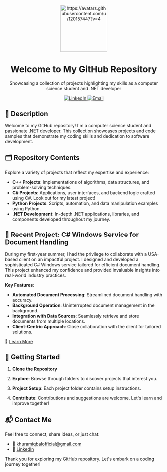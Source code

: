 <div align="center">
  <img src="https://avatars.githubusercontent.com/u/khuramgill" alt="https://avatars.githubusercontent.com/u/120157447?v=4" width="150" height="150">
  <h1>Welcome to My GitHub Repository</h1>
  <p>Showcasing a collection of projects highlighting my skills as a computer science student and .NET developer</p>
  <a href="https://www.linkedin.com/in/khuram-iqbal/">
    <img alt="LinkedIn" src="https://img.shields.io/badge/-LinkedIn-blue?style=flat-square&logo=linkedin">
  </a>
  <a href="mailto:khuramiqbalofficial@gmail.com">
    <img alt="Email" src="https://img.shields.io/badge/Email-khuramiqbalofficial%40gmail.com-blue?style=flat-square">
  </a>
</div>

## 🚀 Description

Welcome to my GitHub repository! I'm a computer science student and passionate .NET developer. This collection showcases projects and code samples that demonstrate my coding skills and dedication to software development.

## 🗂️ Repository Contents

Explore a variety of projects that reflect my expertise and experience:

- **C++ Projects**: Implementations of algorithms, data structures, and problem-solving techniques.
- **C# Projects**: Applications, user interfaces, and backend logic crafted using C#. Look out for my latest project!
- **Python Projects**: Scripts, automation, and data manipulation examples using Python.
- **.NET Development**: In-depth .NET applications, libraries, and components developed throughout my journey.

## 🌟 Recent Project: C# Windows Service for Document Handling

During my first-year summer, I had the privilege to collaborate with a USA-based client on an impactful project. I designed and developed a sophisticated C# Windows service tailored for efficient document handling. This project enhanced my confidence and provided invaluable insights into real-world industry practices.

**Key Features**:
- **Automated Document Processing**: Streamlined document handling with accuracy.
- **Background Operation**: Uninterrupted document management in the background.
- **Integration with Data Sources**: Seamlessly retrieve and store documents from multiple locations.
- **Client-Centric Approach**: Close collaboration with the client for tailored solutions.

📖 [Learn More](C%23%20Projects/DocumentHandlingService)

## 🚀 Getting Started

1. **Clone the Repository**
   
2. **Explore**: Browse through folders to discover projects that interest you.

3. **Project Setup**: Each project folder contains setup instructions.

4. **Contribute**: Contributions and suggestions are welcome. Let's learn and improve together!

## 📬 Contact Me

Feel free to connect, share ideas, or just chat:

- 📧 khuramiqbalofficial@gmail.com
- 💼 [LinkedIn](https://www.linkedin.com/in/khuram-iqbal/)

Thank you for exploring my GitHub repository. Let's embark on a coding journey together!
